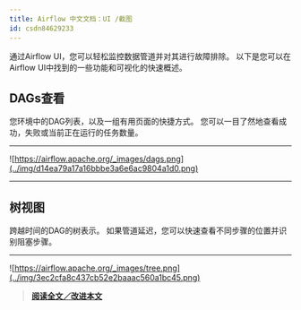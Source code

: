 ```yaml
---
title: Airflow 中文文档：UI /截图
id: csdn84629233
---
```


通过Airflow UI，您可以轻松监控数据管道并对其进行故障排除。 以下是您可以在Airflow UI中找到的一些功能和可视化的快速概述。

## DAGs查看

您环境中的DAG列表，以及一组有用页面的快捷方式。 您可以一目了然地查看成功，失败或当前正在运行的任务数量。

* * *

![https://airflow.apache.org/_images/dags.png](../img/d14ea79a17a16bbbe3a6e6ac9804a1d0.png)

* * *

## 树视图

跨越时间的DAG的树表示。 如果管道延迟，您可以快速查看不同步骤的位置并识别阻塞步骤。

* * *

![https://airflow.apache.org/_images/tree.png](../img/3ec2cfa8c437cb52e2baaac560a1bc45.png)

> [**阅读全文／改进本文**](https://github.com/apachecn/airflow-doc-zh/blob/master/zh/19.md)